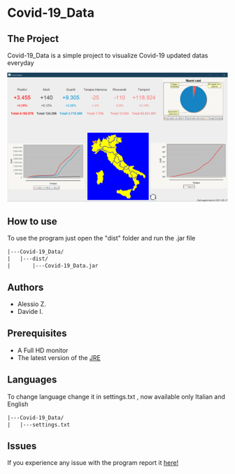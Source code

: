 # Covid-19_Data
<h2>The Project</h2>
<p>Covid-19_Data is a simple project to visualize Covid-19 updated datas everyday</p>
<img src="readme_header.png">
<h2>How to use</h2>
<p>To use the program just open the "dist" folder and run the .jar file</p>

```
|---Covid-19_Data/
|   |---dist/
|       |---Covid-19_Data.jar
```
<h2>Authors</h2>
<ul>
  <li>Alessio Z.</li>
  <li>Davide I.</li>
</ul>
<h2>Prerequisites</h2>
<ul>
  <li>A Full HD monitor</li>
  <li>The latest version of the <a href="https://www.java.com/it/download/manual.jsp" target="_blank">JRE</a></li>
</ul>
<h2>Languages</h2>
<p>To change language change it in settings.txt , now available only Italian and English</p>
  
```
|---Covid-19_Data/
|   |---settings.txt
```
<h2>Issues</h2>
<p>If you experience any issue with the program report it <a href="https://github.com/Lario333/Covid-19_Data/issues">here!</a></p>

